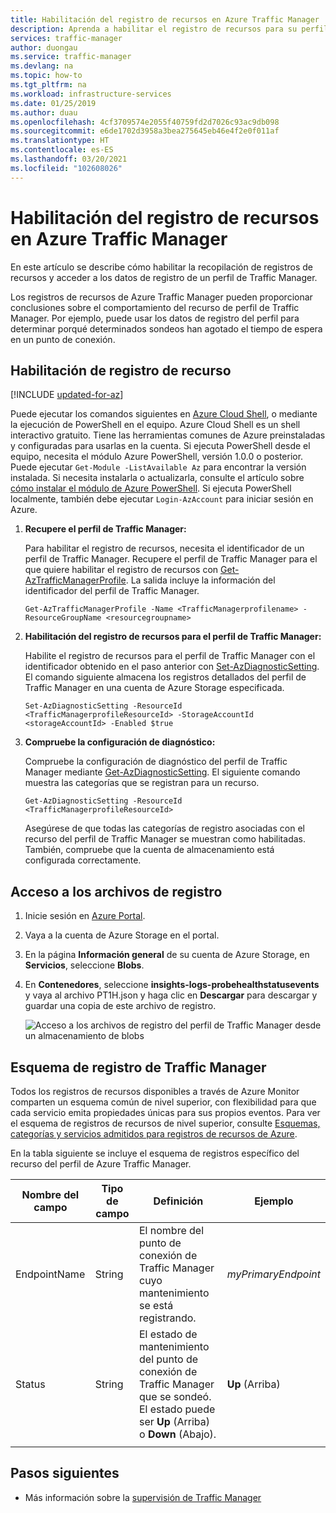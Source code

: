```yaml
---
title: Habilitación del registro de recursos en Azure Traffic Manager
description: Aprenda a habilitar el registro de recursos para su perfil de Traffic Manager y acceda a los archivos de registro que se crean como resultado.
services: traffic-manager
author: duongau
ms.service: traffic-manager
ms.devlang: na
ms.topic: how-to
ms.tgt_pltfrm: na
ms.workload: infrastructure-services
ms.date: 01/25/2019
ms.author: duau
ms.openlocfilehash: 4cf3709574e2055f40759fd2d7026c93ac9db098
ms.sourcegitcommit: e6de1702d3958a3bea275645eb46e4f2e0f011af
ms.translationtype: HT
ms.contentlocale: es-ES
ms.lasthandoff: 03/20/2021
ms.locfileid: "102608026"
---
```

# <a name="enable-resource-logging-in-azure-traffic-manager"></a>Habilitación del registro de recursos en Azure Traffic Manager

En este artículo se describe cómo habilitar la recopilación de registros de recursos y acceder a los datos de registro de un perfil de Traffic Manager.

Los registros de recursos de Azure Traffic Manager pueden proporcionar conclusiones sobre el comportamiento del recurso de perfil de Traffic Manager. Por ejemplo, puede usar los datos de registro del perfil para determinar porqué determinados sondeos han agotado el tiempo de espera en un punto de conexión.

## <a name="enable-resource-logging"></a>Habilitación de registro de recurso

[!INCLUDE [updated-for-az](../../includes/updated-for-az.md)]

Puede ejecutar los comandos siguientes en [Azure Cloud Shell](https://shell.azure.com/powershell), o mediante la ejecución de PowerShell en el equipo. Azure Cloud Shell es un shell interactivo gratuito. Tiene las herramientas comunes de Azure preinstaladas y configuradas para usarlas en la cuenta. Si ejecuta PowerShell desde el equipo, necesita el módulo Azure PowerShell, versión 1.0.0 o posterior. Puede ejecutar `Get-Module -ListAvailable Az` para encontrar la versión instalada. Si necesita instalarla o actualizarla, consulte el artículo sobre [cómo instalar el módulo de Azure PowerShell](/powershell/azure/install-az-ps). Si ejecuta PowerShell localmente, también debe ejecutar `Login-AzAccount` para iniciar sesión en Azure.

1. **Recupere el perfil de Traffic Manager:**

    Para habilitar el registro de recursos, necesita el identificador de un perfil de Traffic Manager. Recupere el perfil de Traffic Manager para el que quiere habilitar el registro de recursos con [Get-AzTrafficManagerProfile](/powershell/module/az.TrafficManager/Get-azTrafficManagerProfile). La salida incluye la información del identificador del perfil de Traffic Manager.

    ```azurepowershell-interactive
    Get-AzTrafficManagerProfile -Name <TrafficManagerprofilename> -ResourceGroupName <resourcegroupname>
    ```

2. **Habilitación del registro de recursos para el perfil de Traffic Manager:**

    Habilite el registro de recursos para el perfil de Traffic Manager con el identificador obtenido en el paso anterior con [Set-AzDiagnosticSetting](/powershell/module/az.monitor/set-azdiagnosticsetting). El comando siguiente almacena los registros detallados del perfil de Traffic Manager en una cuenta de Azure Storage especificada. 

      ```azurepowershell-interactive
    Set-AzDiagnosticSetting -ResourceId <TrafficManagerprofileResourceId> -StorageAccountId <storageAccountId> -Enabled $true
      ``` 
3. **Compruebe la configuración de diagnóstico:**

      Compruebe la configuración de diagnóstico del perfil de Traffic Manager mediante [Get-AzDiagnosticSetting](/powershell/module/az.monitor/get-azdiagnosticsetting). El siguiente comando muestra las categorías que se registran para un recurso.

     ```azurepowershell-interactive
     Get-AzDiagnosticSetting -ResourceId <TrafficManagerprofileResourceId>
     ```  
      Asegúrese de que todas las categorías de registro asociadas con el recurso del perfil de Traffic Manager se muestran como habilitadas. También, compruebe que la cuenta de almacenamiento está configurada correctamente.

## <a name="access-log-files"></a>Acceso a los archivos de registro
1. Inicie sesión en [Azure Portal](https://portal.azure.com). 
1. Vaya a la cuenta de Azure Storage en el portal.
2. En la página **Información general** de su cuenta de Azure Storage, en **Servicios**, seleccione **Blobs**.
3. En **Contenedores**, seleccione **insights-logs-probehealthstatusevents** y vaya al archivo PT1H.json y haga clic en **Descargar** para descargar y guardar una copia de este archivo de registro.

    ![Acceso a los archivos de registro del perfil de Traffic Manager desde un almacenamiento de blobs](./media/traffic-manager-logs/traffic-manager-logs.png)


## <a name="traffic-manager-log-schema"></a>Esquema de registro de Traffic Manager

Todos los registros de recursos disponibles a través de Azure Monitor comparten un esquema común de nivel superior, con flexibilidad para que cada servicio emita propiedades únicas para sus propios eventos. Para ver el esquema de registros de recursos de nivel superior, consulte [Esquemas, categorías y servicios admitidos para registros de recursos de Azure](../azure-monitor/essentials/resource-logs-schema.md).

En la tabla siguiente se incluye el esquema de registros específico del recurso del perfil de Azure Traffic Manager.

|Nombre del campo|Tipo de campo|Definición|Ejemplo|
|----|----|---|---|
|EndpointName|String|El nombre del punto de conexión de Traffic Manager cuyo mantenimiento se está registrando.|*myPrimaryEndpoint*|
|Status|String|El estado de mantenimiento del punto de conexión de Traffic Manager que se sondeó. El estado puede ser **Up** (Arriba) o **Down** (Abajo).|**Up** (Arriba)|
|||||

## <a name="next-steps"></a>Pasos siguientes

* Más información sobre la [supervisión de Traffic Manager](traffic-manager-monitoring.md)